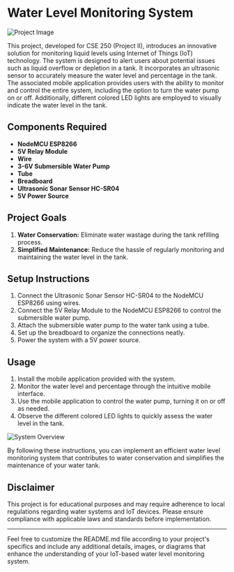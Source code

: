 # Water Level Monitoring System

![Project Image](link_to_project_image)

This project, developed for CSE 250 (Project II), introduces an innovative solution for monitoring liquid levels using Internet of Things (IoT) technology. The system is designed to alert users about potential issues such as liquid overflow or depletion in a tank. It incorporates an ultrasonic sensor to accurately measure the water level and percentage in the tank. The associated mobile application provides users with the ability to monitor and control the entire system, including the option to turn the water pump on or off. Additionally, different colored LED lights are employed to visually indicate the water level in the tank.

## Components Required

- **NodeMCU ESP8266**
- **5V Relay Module**
- **Wire**
- **3-6V Submersible Water Pump**
- **Tube**
- **Breadboard**
- **Ultrasonic Sonar Sensor HC-SR04**
- **5V Power Source**

## Project Goals

1. **Water Conservation:** Eliminate water wastage during the tank refilling process.
2. **Simplified Maintenance:** Reduce the hassle of regularly monitoring and maintaining the water level in the tank.

## Setup Instructions

1. Connect the Ultrasonic Sonar Sensor HC-SR04 to the NodeMCU ESP8266 using wires.
2. Connect the 5V Relay Module to the NodeMCU ESP8266 to control the submersible water pump.
3. Attach the submersible water pump to the water tank using a tube.
4. Set up the breadboard to organize the connections neatly.
5. Power the system with a 5V power source.

## Usage

1. Install the mobile application provided with the system.
2. Monitor the water level and percentage through the intuitive mobile interface.
3. Use the mobile application to control the water pump, turning it on or off as needed.
4. Observe the different colored LED lights to quickly assess the water level in the tank.

![System Overview](link_to_system_overview_image)

By following these instructions, you can implement an efficient water level monitoring system that contributes to water conservation and simplifies the maintenance of your water tank.

## Disclaimer

This project is for educational purposes and may require adherence to local regulations regarding water systems and IoT devices. Please ensure compliance with applicable laws and standards before implementation.

---

Feel free to customize the README.md file according to your project's specifics and include any additional details, images, or diagrams that enhance the understanding of your IoT-based water level monitoring system.
